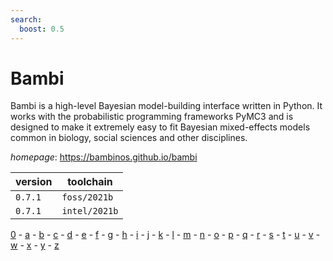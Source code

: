 ```yaml
---
search:
  boost: 0.5
---
```

# Bambi

Bambi is a high-level Bayesian model-building interface written in Python. It works with the probabilistic programming frameworks PyMC3 and is designed to make it extremely easy to fit Bayesian mixed-effects models common in biology, social sciences and other disciplines.

*homepage*: <https://bambinos.github.io/bambi>

version | toolchain
--------|----------
``0.7.1`` | ``foss/2021b``
``0.7.1`` | ``intel/2021b``

[0](../0/index.md) - [a](../a/index.md) - [b](../b/index.md) - [c](../c/index.md) - [d](../d/index.md) - [e](../e/index.md) - [f](../f/index.md) - [g](../g/index.md) - [h](../h/index.md) - [i](../i/index.md) - [j](../j/index.md) - [k](../k/index.md) - [l](../l/index.md) - [m](../m/index.md) - [n](../n/index.md) - [o](../o/index.md) - [p](../p/index.md) - [q](../q/index.md) - [r](../r/index.md) - [s](../s/index.md) - [t](../t/index.md) - [u](../u/index.md) - [v](../v/index.md) - [w](../w/index.md) - [x](../x/index.md) - [y](../y/index.md) - [z](../z/index.md)

